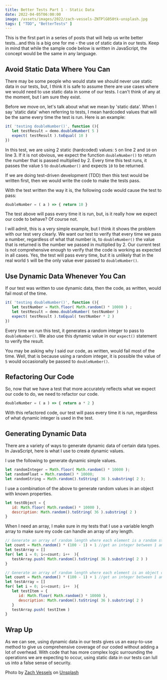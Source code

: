 ```yaml
---
title: Better Tests Part 1 - Static Data
date: 2022-04-05T06:00:00
image: /assets/images/2022/zach-vessels-ZNTPlG050tk-unsplash.jpg
tags: [ "TDD", "BetterTests" ]
---
```

This is the first part in a series of posts that will help us write better tests...and this is a big one for me - the use of static data in our tests. Keep in mind that while the sample code below is written in JavaScript, the concept would be the same in any language.

## Avoid Static Data Where You Can

There may be some people who would state we should never use static data in our tests, but, I think it is safe to assume there are use cases where we would need to use static data in some of our tests. I can't think of any at the moment, but I am sure they exist.

Before we move on, let's talk about what we mean by 'static data'. When I say 'static data' when referring to tests, I mean hardcoded values that will be the same every time the test is run. Here is an example:

```javascript
it( 'testing doubleNumber()', function (){
   let testResult = demo.doubleNumber( 5 )
   expect( testResult ).toEqual( 10 )
})
```

In this test, we are using 2 static (hardcoded) values: `5` on line 2 and `10` on line 3. If it is not obvious, we expect the function `doubleNumber()` to return the number that is passed multiplied by 2. Every time this test runs, it passes the value `5` to `doubleNumber()` and expects `10` to be returned.

If we are doing test-driven development (TDD) then this test would be written first, then we would write the code to make the tests pass. 

With the test written the way it is, the following code would cause the test to pass:

```javascript
doubleNumber = ( a ) => { return 10 }
```

The test above will pass every time it is run, but, is it really how we expect our code to behave? Of course not.

I will admit, this is a very simple example, but I think it shows the problem with our test very clearly. We want our test to verify that every time we pass a number, regardless of what that number is,  to `doubleNumber()` the value that is returned is the number we passed in multiplied by 2. Our current test is not comprehensive enough to verify that the code is working as expected in all cases. Yes, the test will pass every time, but it is unlikely that in the real world `5` will be the only value ever passed to `doubleNumber()`.

## Use Dynamic Data Whenever You Can

If our test was written to use dynamic data, then the code, as written, would fail most of the time.
```javascript
it( 'testing doubleNumber()', function (){
   let testNumber = Math.floor( Math.random() * 10000 ) ;
   let testResult = demo.doubleNumber( testNumber )
   expect( testResult ).toEqual( testNumber * 2 )
})
```
Every time we run this test, it generates a random integer to pass to `doubleNumber()`. We also use this dynamic value in our `expect()` statement to verify the result.

You may be asking why I said our code, as written, would fail most of the time. Well, that is because using a random integer, it is possible the value of `5` would occasionally be passed to `doubleNumber()`.

## Refactoring Our Code

So, now that we have a test that more accurately reflects what we expect our code to do, we need to refactor our code.

```javascript
doubleNumber = ( a ) => { return a * 2 }
```

With this refactored code, our test will pass every time it is run, regardless of what dynamic integer is used in the test.

## Generating Dynamic Data
There are a variety of ways to generate dynamic data of certain data types. In JavaScript, here is what I use to create dynamic values.

I use the following to generate dynamic simple values.
```javascript
let randomInteger = Math.floor( Math.random() * 10000 ); 
let randomFloat = Math.random() * 10000; 
let randomString = Math.random().toString( 36 ).substring( 2 );
```

I use a combination of the above to generate random values in an object with known properties.
```javascript
let testObject = {
   id: Math.floor( Math.random() * 10000 ),
   description: Math.random().toString( 36 ).substring( 2 )
}
```

When I need an array, I make sure in my tests that I use a variable length array to make sure my code can handle an array of any length.
```javascript
// Generate an array of random length where each element is a random string
let count = Math.random() * (100 - 1) + 1 //get an integer between 1 and 100
let testArray = []
for( let i = 0; i<=count; i++  ){
   testArray.push( Math.random().toString( 36 ).substring( 2 ) )
}

// Generate an array of random length where each element is an object containing random data
let count = Math.random() * (100 - 1) + 1 //get an integer between 1 and 100
let testArray = []
for( let i = 0; i<=count; i++  ){
   let testItem = {
      id: Math.floor( Math.random() * 10000 ),
      description: Math.random().toString( 36 ).substring( 2 )
   }
   testArray.push( testItem )
}
```

## Wrap Up

As we can see, using dynamic data in our tests gives us an easy-to-use method to give us comprehensive coverage of our coded without adding a lot of overhead. With code that has more complex logic surrounding the operations we are expecting to occur, using static data in our tests can lull us into a false sense of security. 

Photo by [Zach Vessels](https://unsplash.com/@zvessels55?utm_source=unsplash&utm_medium=referral&utm_content=creditCopyText) on [Unsplash](https://unsplash.com/s/photos/static?utm_source=unsplash&utm_medium=referral&utm_content=creditCopyText)
